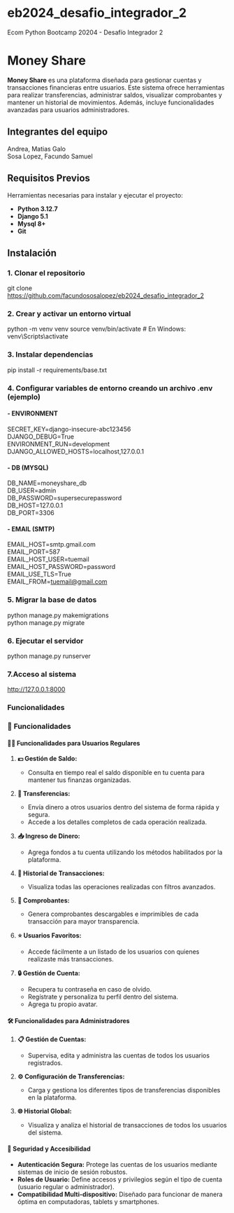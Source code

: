 # eb2024_desafio_integrador_2
Ecom Python Bootcamp 20204 - Desafío Integrador 2

# Money Share

**Money Share** es una plataforma diseñada para gestionar cuentas y transacciones financieras entre usuarios. Este sistema ofrece herramientas para realizar transferencias, administrar saldos, visualizar comprobantes y mantener un historial de movimientos. Además, incluye funcionalidades avanzadas para usuarios administradores.

## Integrantes del equipo
Andrea, Matias Galo <br>
Sosa Lopez, Facundo Samuel

## Requisitos Previos

Herramientas necesarias para instalar y ejecutar el proyecto:
- **Python 3.12.7**
- **Django 5.1**
- **Mysql 8+**
- **Git**

## Instalación

### 1. Clonar el repositorio
git clone https://github.com/facundososalopez/eb2024_desafio_integrador_2
### 2. Crear y activar un entorno virtual
python -m venv venv
source venv/bin/activate  # En Windows: venv\Scripts\activate
### 3. Instalar dependencias
pip install -r requirements/base.txt
### 4. Configurar variables de entorno creando un archivo .env (ejemplo)
#### - ENVIRONMENT
  SECRET_KEY=django-insecure-abc123456<br>
  DJANGO_DEBUG=True<br>
  ENVIRONMENT_RUN=development<br>
  DJANGO_ALLOWED_HOSTS=localhost,127.0.0.1<br>
#### - DB (MYSQL)
  DB_NAME=moneyshare_db<br>
  DB_USER=admin<br>
  DB_PASSWORD=supersecurepassword<br>
  DB_HOST=127.0.0.1<br>
  DB_PORT=3306<br>
#### - EMAIL (SMTP)
  EMAIL_HOST=smtp.gmail.com<br>
  EMAIL_PORT=587<br>
  EMAIL_HOST_USER=tuemail<br>
  EMAIL_HOST_PASSWORD=password<br>
  EMAIL_USE_TLS=True<br>
  EMAIL_FROM=tuemail@gmail.com
  
### 5. Migrar la base de datos
python manage.py makemigrations<br>
python manage.py migrate
### 6. Ejecutar el servidor
python manage.py runserver
### 7.Acceso al sistema
http://127.0.0.1:8000

### Funcionalidades

### 🚀 **Funcionalidades**

#### 🧑‍💻 **Funcionalidades para Usuarios Regulares**

1. **💵 Gestión de Saldo:**
   - Consulta en tiempo real el saldo disponible en tu cuenta para mantener tus finanzas organizadas.

2. **🔄 Transferencias:**
   - Envía dinero a otros usuarios dentro del sistema de forma rápida y segura.
   - Accede a los detalles completos de cada operación realizada.

3. **📥 Ingreso de Dinero:**
   - Agrega fondos a tu cuenta utilizando los métodos habilitados por la plataforma.

4. **📜 Historial de Transacciones:**
   - Visualiza todas las operaciones realizadas con filtros avanzados.

5. **📑 Comprobantes:**
   - Genera comprobantes descargables e imprimibles de cada transacción para mayor transparencia.

6. **⭐ Usuarios Favoritos:**
   - Accede fácilmente a un listado de los usuarios con quienes realizaste más transacciones.

7. **🔒 Gestión de Cuenta:**
   - Recupera tu contraseña en caso de olvido.
   - Regístrate y personaliza tu perfil dentro del sistema.
   - Agrega tu propio avatar.

#### 🛠️ **Funcionalidades para Administradores**

1. **📋 Gestión de Cuentas:**
   - Supervisa, edita y administra las cuentas de todos los usuarios registrados.

2. **⚙️ Configuración de Transferencias:**
   - Carga y gestiona los diferentes tipos de transferencias disponibles en la plataforma.

3. **🌐 Historial Global:**
   - Visualiza y analiza el historial de transacciones de todos los usuarios del sistema.


#### 🔐 **Seguridad y Accesibilidad**

- **Autenticación Segura:** Protege las cuentas de los usuarios mediante sistemas de inicio de sesión robustos.
- **Roles de Usuario:** Define accesos y privilegios según el tipo de cuenta (usuario regular o administrador).
- **Compatibilidad Multi-dispositivo:** Diseñado para funcionar de manera óptima en computadoras, tablets y smartphones.
 
